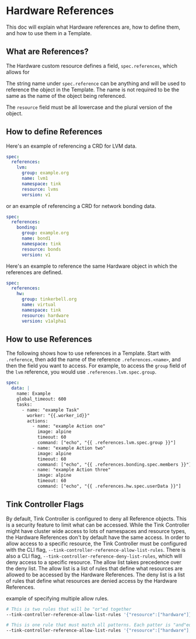 # Hardware References

This doc will explain what Hardware references are, how to define them, and how to use them in a Template.

## What are References?

The Hardware custom resource defines a field, `spec.references`, which allows for 

The string name under `spec.reference` can be anything and will be used to reference the object in the Template. The name is not required to be the same as the name of the object being referenced.

The `resource` field must be all lowercase and the plural version of the object.

## How to define References

Here's an example of referencing a CRD for LVM data.

```yaml
spec:
  references:
    lvm:
      group: example.org
      name: lvm1
      namespace: tink
      resource: lvms
      version: v1
```

or an example of referencing a CRD for network bonding data.

```yaml
spec:
  references:
    bonding:
      group: example.org
      name: bond1
      namespace: tink
      resource: bonds
      version: v1
```

Here's an example to reference the same Hardware object in which the references are defined.

```yaml
spec:
  references:
    hw:
      group: tinkerbell.org
      name: virtual
      namespace: tink
      resource: hardware
      version: v1alpha1
```

## How to use References

The following shows how to use references in a Template. Start with `.reference`, then add the name of the reference `.references.<name>`, and then the field you want to access. For example, to access the `group` field of the `lvm` reference, you would use `.references.lvm.spec.group`.

```yaml
spec:
  data: |
    name: Example
    global_timeout: 600
    tasks:
      - name: "example Task"
        worker: "{{.worker_id}}"
        actions:
          - name: "example Action one"
            image: alpine
            timeout: 60
            command: ["echo", "{{ .references.lvm.spec.group }}"]
          - name: "example Action two"
            image: alpine
            timeout: 60
            command: ["echo", "{{ .references.bonding.spec.members }}"]
          - name: "example Action three"
            image: alpine
            timeout: 60
            command: ["echo", "{{ .references.hw.spec.userData }}"]
```

## Tink Controller Flags

By default, Tink Controller is configured to deny all Reference objects. This is a security feature to limit what can be accessed. While the Tink Controller might have cluster wide access to lots of namespaces and resource types, the Hardware References don't by default have the same access. In order to allow access to a specific resource, the Tink Controller must be configured with the CLI flag, `--tink-controller-reference-allow-list-rules`. There is also a CLI flag, `--tink-controller-reference-deny-list-rules`, which will deny access to a specific resource. The allow list takes precedence over the deny list. The allow list is a list of rules that define what resources are allowed to be accessed by the Hardware References. The deny list is a list of rules that define what resources are denied access by the Hardware References.

example of specifying multiple allow rules.

```bash
# This is two rules that will be "or"ed together
--tink-controller-reference-allow-list-rules '{"resource":["hardware"]} {"resource": ["workflows"]}'

# This is one rule that must match all patterns. Each patter is "and"ed together
--tink-controller-reference-allow-list-rules '{"resource":["hardware"],"namespace":["tink-system"]}'
```

